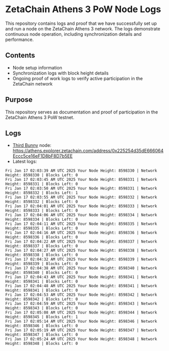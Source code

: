 # ZetaChain Athens 3 PoW Node Logs
This repository contains logs and proof that we have successfully set up and run a node on the ZetaChain Athens 3 network. The logs demonstrate continuous node operation, including synchronization details and performance.

## Contents
- Node setup information
- Synchronization logs with block height details
- Ongoing proof of work logs to verify active participation in the ZetaChain network

## Purpose
This repository serves as documentation and proof of participation in the ZetaChain Athens 3 PoW testnet.

## Logs

- [Third Bunny](https://thirdbunny.xyz/) node: https://athens.explorer.zetachain.com/address/0x225254d35dE666064Eccc5ce16eF1D8bF8D7b5EE
- Latest logs:
```
Fri Jan 17 02:03:39 AM UTC 2025 Your Node Height: 8598330 | Network Height: 8598330 | Blocks Left: 0
Fri Jan 17 02:03:45 AM UTC 2025 Your Node Height: 8598331 | Network Height: 8598331 | Blocks Left: 0
Fri Jan 17 02:03:50 AM UTC 2025 Your Node Height: 8598331 | Network Height: 8598332 | Blocks Left: 1
Fri Jan 17 02:03:55 AM UTC 2025 Your Node Height: 8598332 | Network Height: 8598332 | Blocks Left: 0
Fri Jan 17 02:04:01 AM UTC 2025 Your Node Height: 8598333 | Network Height: 8598333 | Blocks Left: 0
Fri Jan 17 02:04:06 AM UTC 2025 Your Node Height: 8598334 | Network Height: 8598334 | Blocks Left: 0
Fri Jan 17 02:04:11 AM UTC 2025 Your Node Height: 8598335 | Network Height: 8598335 | Blocks Left: 0
Fri Jan 17 02:04:16 AM UTC 2025 Your Node Height: 8598336 | Network Height: 8598336 | Blocks Left: 0
Fri Jan 17 02:04:22 AM UTC 2025 Your Node Height: 8598337 | Network Height: 8598337 | Blocks Left: 0
Fri Jan 17 02:04:27 AM UTC 2025 Your Node Height: 8598338 | Network Height: 8598338 | Blocks Left: 0
Fri Jan 17 02:04:32 AM UTC 2025 Your Node Height: 8598339 | Network Height: 8598339 | Blocks Left: 0
Fri Jan 17 02:04:38 AM UTC 2025 Your Node Height: 8598340 | Network Height: 8598340 | Blocks Left: 0
Fri Jan 17 02:04:43 AM UTC 2025 Your Node Height: 8598341 | Network Height: 8598341 | Blocks Left: 0
Fri Jan 17 02:04:48 AM UTC 2025 Your Node Height: 8598341 | Network Height: 8598341 | Blocks Left: 0
Fri Jan 17 02:04:53 AM UTC 2025 Your Node Height: 8598342 | Network Height: 8598342 | Blocks Left: 0
Fri Jan 17 02:04:59 AM UTC 2025 Your Node Height: 8598343 | Network Height: 8598343 | Blocks Left: 0
Fri Jan 17 02:05:08 AM UTC 2025 Your Node Height: 8598344 | Network Height: 8598345 | Blocks Left: 1
Fri Jan 17 02:05:14 AM UTC 2025 Your Node Height: 8598346 | Network Height: 8598346 | Blocks Left: 0
Fri Jan 17 02:05:19 AM UTC 2025 Your Node Height: 8598347 | Network Height: 8598347 | Blocks Left: 0
Fri Jan 17 02:05:24 AM UTC 2025 Your Node Height: 8598348 | Network Height: 8598348 | Blocks Left: 0
```
